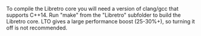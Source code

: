 To compile the Libretro core you will need a version of clang/gcc that supports C++14.
Run "make" from the "Libretro" subfolder to build the Libretro core.
LTO gives a large performance boost (25-30%+), so turning it off is not recommended.

